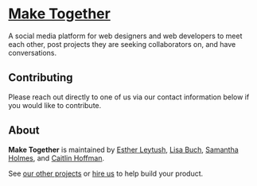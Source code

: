 # [Make Together](http://make-together.herokuapp.com)
A social media platform for web designers and web developers to meet each other, post projects they are seeking collaborators on, and have conversations.

## Contributing

Please reach out directly to one of us via our contact information below if you would like to contribute.

## About

**Make Together** is maintained by [Esther Leytush](https://github.com/mindplace), [Lisa Buch](https://github.com/LisaBee224), [Samantha Holmes](https://github.com/samanthavholmes), and [Caitlin Hoffman](https://github.com/choff999).

See [our other projects](../community) or [hire us](../hire) to help build your product.
